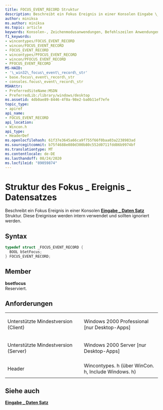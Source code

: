 ```yaml
---
title: FOCUS_EVENT_RECORD Struktur
description: Beschreibt ein Fokus Ereignis in einer Konsolen Eingabe \_ Daten Satzstruktur. Diese Ereignisse werden intern verwendet und sollten ignoriert werden.
author: miniksa
ms.author: miniksa
ms.topic: article
keywords: Konsolen-, Zeichenmodusanwendungen, Befehlszeilen Anwendungen, Terminalanwendungen, Konsolen-API
f1_keywords:
- wincontypes/FOCUS_EVENT_RECORD
- wincon/FOCUS_EVENT_RECORD
- FOCUS_EVENT_RECORD
- wincontypes/PFOCUS_EVENT_RECORD
- wincon/PFOCUS_EVENT_RECORD
- PFOCUS_EVENT_RECORD
MS-HAID:
- '\_win32\_focus\_event\_record\_str'
- base.focus\_event\_record\_str
- consoles.focus\_event\_record\_str
MSHAttr:
- PreferredSiteName:MSDN
- PreferredLib:/library/windows/desktop
ms.assetid: 4db0ae89-8446-4f0a-98e2-ba0b11ef7efe
topic_type:
- apiref
api_name:
- FOCUS_EVENT_RECORD
api_location:
- Wincon.h
api_type:
- HeaderDef
ms.openlocfilehash: 61f37e3645a66ca9f755f66f0baa03a2238983ad
ms.sourcegitcommit: b75f4688e080d300b80c552d0711fdd86b9974bf
ms.translationtype: MT
ms.contentlocale: de-DE
ms.lasthandoff: 08/24/2020
ms.locfileid: "89059874"
---
```

# <a name="focus_event_record-structure"></a>Struktur des Fokus \_ Ereignis \_ Datensatzes


Beschreibt ein Fokus Ereignis in einer Konsolen [**Eingabe \_ Daten Satz**](input-record-str.md) Struktur. Diese Ereignisse werden intern verwendet und sollten ignoriert werden.

<a name="syntax"></a>Syntax
------

```C
typedef struct _FOCUS_EVENT_RECORD {
  BOOL bSetFocus;
} FOCUS_EVENT_RECORD;
```

<a name="members"></a>Member
-------

**bsetfocus**  
Reserviert.

<a name="requirements"></a>Anforderungen
------------

<table>
<colgroup>
<col width="50%" />
<col width="50%" />
</colgroup>
<tbody>
<tr class="odd">
<td><p>Unterstützte Mindestversion (Client)</p></td>
<td><p>Windows 2000 Professional [nur Desktop-Apps]</p></td>
</tr>
<tr class="even">
<td><p>Unterstützte Mindestversion (Server)</p></td>
<td><p>Windows 2000 Server [nur Desktop-Apps]</p></td>
</tr>
<tr class="odd">
<td><p>Header</p></td>
<td>Wincontypes. h (über WinCon. h, Include Windows. h)</td>
</tr>
</tbody>
</table>

## <a name="span-idsee_alsospansee-also"></a><span id="see_also"></span>Siehe auch


[**Eingabe \_ Daten Satz**](input-record-str.md)

 

 




